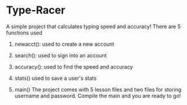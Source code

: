 # Type-Racer

A simple project that calculates typing speed and accuracy!
There are 5 functions used
1) newacct():
  used to create a new account

2) search():
  used to sign into an account

3) accuracy():
  used to find the speed and accuracy

4) stats()
  used to save a user's stats

5) main()
  The project comes with 5 lesson files and two files for storing username and password.
Compile the main and you are ready to go!
